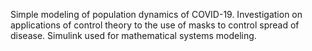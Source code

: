 Simple modeling of population dynamics of COVID-19. Investigation on applications of control theory to the use of masks to control spread of disease. Simulink used for mathematical systems modeling.
